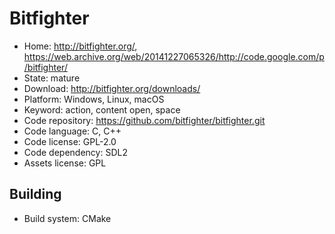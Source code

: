 # Bitfighter

- Home: http://bitfighter.org/, https://web.archive.org/web/20141227065326/http://code.google.com/p/bitfighter/
- State: mature
- Download: http://bitfighter.org/downloads/
- Platform: Windows, Linux, macOS
- Keyword: action, content open, space
- Code repository: https://github.com/bitfighter/bitfighter.git
- Code language: C, C++
- Code license: GPL-2.0
- Code dependency: SDL2
- Assets license: GPL

## Building

- Build system: CMake
